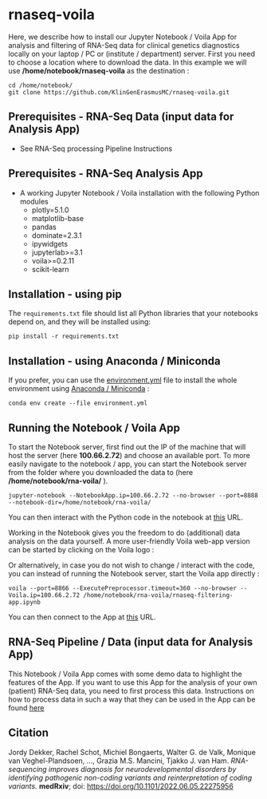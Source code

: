 # rnaseq-voila

Here, we describe how to install our Jupyter Notebook / Voila App for analysis and filtering of RNA-Seq data for clinical genetics diagnostics locally on your laptop / PC or (institute / department) server. First you need to choose a location where to download the data. In this example we will use **/home/notebook/rnaseq-voila** as the destination :

```
cd /home/notebook/
git clone https://github.com/KlinGenErasmusMC/rnaseq-voila.git
```

## Prerequisites - RNA-Seq Data (input data for Analysis App)

- See RNA-Seq processing Pipeline Instructions


## Prerequisites - RNA-Seq Analysis App

- A working Jupyter Notebook / Voila installation with the following Python modules
    - plotly=5.1.0
    - matplotlib-base
    - pandas
    - dominate=2.3.1
    - ipywidgets
    - jupyterlab>=3.1
    - voila>=0.2.11
    - scikit-learn

## Installation - using pip

The `requirements.txt` file should list all Python libraries that your notebooks
depend on, and they will be installed using:

```
pip install -r requirements.txt
```

## Installation - using Anaconda / Miniconda

If you prefer, you can use the [environment.yml](https://github.com/KlinGenErasmusMC/rnaseq-voila/blob/main/environment.yml) file to install the whole environment using [Anaconda / Miniconda]() :

```
conda env create --file environment.yml
```

## Running the Notebook / Voila App

To start the Notebook server, first find out the IP of the machine that will host the server (here **100.66.2.72**) and choose an available port. To more easily navigate to the notebook / app, you can start the Notebook server from the folder where you downloaded the data to (here **/home/notebook/rna-voila/** ).  

```
jupyter-notebook --NotebookApp.ip=100.66.2.72 --no-browser --port=8888 --notebook-dir=/home/notebook/rna-voila/ 
```

You can then interact with the Python code in the notebook at [this](http://100.66.2.72:8888/) URL.

Working in the Notebook gives you the freedom to do (additional) data analysis on the data yourself. A more user-friendly Voila web-app version can be started by clicking on the Voila logo :

Or alternatively, in case you do not wish to change / interact with the code, you can instead of running the Notebook server, start the Voila app directly :

```
voila --port=8866 --ExecutePreprocessor.timeout=360 --no-browser --Voila.ip=100.66.2.72 /home/notebook/rna-voila/rnaseq-filtering-app.ipynb
```
You can then connect to the App at [this](http://100.66.2.72:8866/) URL.

## RNA-Seq Pipeline / Data (input data for Analysis App)

This Notebook / Voila App comes with some demo data to highlight the features of the App. If you want to use this App for the analysis of your own (patient) RNA-Seq data, you need to first process this data. Instructions on how to process data in such a way that they can be used in the App can be found [here](https://github.com/KlinGenErasmusMC/rnaseq-voila/blob/main/rnaseq-pipeline.MD)
 
## Citation
Jordy Dekker, Rachel Schot, Michiel Bongaerts, Walter G. de Valk, Monique van Veghel-Plandsoen, ..., Grazia M.S. Mancini, Tjakko J. van Ham. _RNA-sequencing improves diagnosis for neurodevelopmental disorders by identifying pathogenic non-coding variants and reinterpretation of coding variants._ **medRxiv**; doi: https://doi.org/10.1101/2022.06.05.22275956

